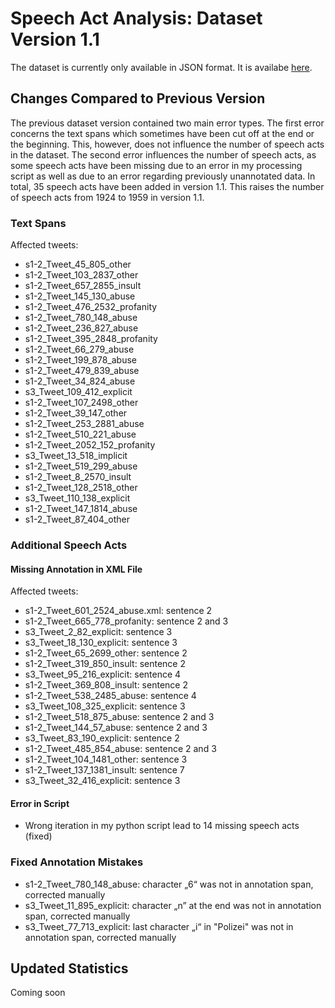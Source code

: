 # Speech Act Analysis: Dataset Version 1.1

The dataset is currently only available in JSON format. It is availabe [here](https://github.com/MelinaPl/speech-act-analysis/blob/main/data/version_1-1.json).

## Changes Compared to Previous Version

The previous dataset version contained two main error types. The first error concerns the text spans which sometimes have been cut off at the end or the beginning. This, however, does not influence the number of speech acts in the dataset. The second error influences the number of speech acts, as some speech acts have been missing due to an error in my processing script as well as due to an error regarding previously unannotated data. In total, 35 speech acts have been added in version 1.1. This raises the number of speech acts from 1924 to 1959 in version 1.1.

### Text Spans

Affected tweets:

-   s1-2_Tweet_45_805_other
-   s1-2_Tweet_103_2837_other
-   s1-2_Tweet_657_2855_insult
-   s1-2_Tweet_145_130_abuse
-   s1-2_Tweet_476_2532_profanity
-   s1-2_Tweet_780_148_abuse
-   s1-2_Tweet_236_827_abuse
-   s1-2_Tweet_395_2848_profanity
-   s1-2_Tweet_66_279_abuse
-   s1-2_Tweet_199_878_abuse
-   s1-2_Tweet_479_839_abuse
-   s1-2_Tweet_34_824_abuse
-   s3_Tweet_109_412_explicit
-   s1-2_Tweet_107_2498_other
-   s1-2_Tweet_39_147_other
-   s1-2_Tweet_253_2881_abuse
-   s1-2_Tweet_510_221_abuse
-   s1-2_Tweet_2052_152_profanity
-   s3_Tweet_13_518_implicit
-   s1-2_Tweet_519_299_abuse
-   s1-2_Tweet_8_2570_insult
-   s1-2_Tweet_128_2518_other
-   s3_Tweet_110_138_explicit
-   s1-2_Tweet_147_1814_abuse
-   s1-2_Tweet_87_404_other


### Additional Speech Acts

#### Missing Annotation in XML File

Affected tweets: 

-	s1-2_Tweet_601_2524_abuse.xml: sentence 2
-	s1-2_Tweet_665_778_profanity: sentence 2 and 3
-	s3_Tweet_2_82_explicit: sentence 3
-	s3_Tweet_18_130_explicit: sentence 3
-	s1-2_Tweet_65_2699_other: sentence 2
-	s1-2_Tweet_319_850_insult: sentence 2
-	s3_Tweet_95_216_explicit: sentence 4
-	s1-2_Tweet_369_808_insult: sentence 2
-	s1-2_Tweet_538_2485_abuse: sentence 4
-	s3_Tweet_108_325_explicit: sentence 3
-	s1-2_Tweet_518_875_abuse: sentence 2 and 3
-	s1-2_Tweet_144_57_abuse: sentence 2 and 3 
-	s3_Tweet_83_190_explicit: sentence 2
-	s1-2_Tweet_485_854_abuse: sentence 2 and 3
-   s1-2_Tweet_104_1481_other: sentence 3
-   s1-2_Tweet_137_1381_insult: sentence 7
-   s3_Tweet_32_416_explicit: sentence 3


#### Error in Script

- Wrong iteration in my python script lead to 14 missing speech acts (fixed)

### Fixed Annotation Mistakes

-	s1-2_Tweet_780_148_abuse: character „6“ was not in annotation span, corrected manually
-	s3_Tweet_11_895_explicit: character „n” at the end was not in annotation span, corrected manually
-	s3_Tweet_77_713_explicit: last character „i“ in "Polizei" was not in annotation span, corrected manually

## Updated Statistics

Coming soon
